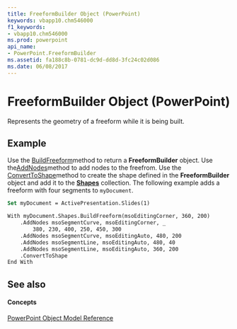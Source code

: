 ```yaml
---
title: FreeformBuilder Object (PowerPoint)
keywords: vbapp10.chm546000
f1_keywords:
- vbapp10.chm546000
ms.prod: powerpoint
api_name:
- PowerPoint.FreeformBuilder
ms.assetid: fa188c8b-0781-dc9d-dd8d-3fc24c02d086
ms.date: 06/08/2017
---
```



# FreeformBuilder Object (PowerPoint)

Represents the geometry of a freeform while it is being built.


## Example

Use the [BuildFreeform](shapes-buildfreeform-method-powerpoint.md)method to return a  **FreeformBuilder** object. Use the[AddNodes](freeformbuilder-addnodes-method-powerpoint.md)method to add nodes to the freefrom. Use the [ConvertToShape](freeformbuilder-converttoshape-method-powerpoint.md)method to create the shape defined in the  **FreeformBuilder** object and add it to the **[Shapes](shapes-object-powerpoint.md)** collection. The following example adds a freeform with four segments to `myDocument`.


```vb
Set myDocument = ActivePresentation.Slides(1)

With myDocument.Shapes.BuildFreeform(msoEditingCorner, 360, 200)
    .AddNodes msoSegmentCurve, msoEditingCorner, _
        380, 230, 400, 250, 450, 300
    .AddNodes msoSegmentCurve, msoEditingAuto, 480, 200
    .AddNodes msoSegmentLine, msoEditingAuto, 480, 40
    .AddNodes msoSegmentLine, msoEditingAuto, 360, 200
    .ConvertToShape
End With
```


## See also


#### Concepts


[PowerPoint Object Model Reference](object-model-powerpoint-vba-reference.md)

